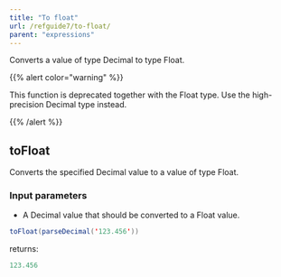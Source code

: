 ```yaml
---
title: "To float"
url: /refguide7/to-float/
parent: "expressions"
---
```



Converts a value of type Decimal to type Float.

{{% alert color="warning" %}}

This function is deprecated together with the Float type. Use the high-precision Decimal type instead.

{{% /alert %}}

## toFloat

Converts the specified Decimal value to a value of type Float.

### Input parameters

*   A Decimal value that should be converted to a Float value.

```java
toFloat(parseDecimal('123.456'))
```

returns:

```java
123.456
```
